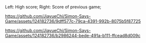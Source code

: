 Left: High score; 
Right: Score of previous game;

https://github.com/JiayueChi/Simon-Says-Game/assets/124182736/9dff577c-79ca-4391-992b-8075b5f87725



https://github.com/JiayueChi/Simon-Says-Game/assets/124182736/b2986244-bede-491a-b111-ffcead8d009c
